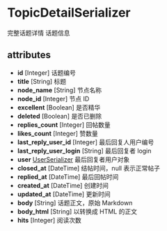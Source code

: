 # TopicDetailSerializer

完整话题详情 话题信息

## attributes

* **id** [Integer] 话题编号
* **title** [String] 标题
* **node_name** [String] 节点名称
* **node_id** [Integer] 节点 ID
* **excellent** [Boolean] 是否精华
* **deleted** [Boolean] 是否已删除
* **replies_count** [Integer] 回帖数量
* **likes_count** [Integer] 赞数量
* **last_reply_user_id** [Integer] 最后回复人用户编号
* **last_reply_user_login** [String] 最后回复者 login
* **user** [UserSerializer](UserSerializer.md) 最后回复者用户对象
* **closed_at** [DateTime] 结帖时间，null 表示正常帖子
* **replied_at** [DateTime] 最后回帖时间
* **created_at** [DateTime] 创建时间
* **updated_at** [DateTime] 更新时间
* **body** [String] 话题正文，原始 Markdown
* **body_html** [String] 以转换成 HTML 的正文
* **hits** [Integer] 阅读次数




